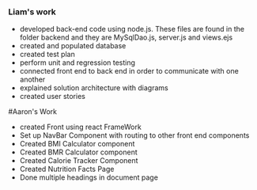 ### Liam's work
* developed back-end code using node.js. These files are found in the folder backend and they are MySqlDao.js, server.js and views.ejs
* created and populated database
* created test plan
* perform unit and regression testing
* connected front end to back end in order to communicate with one another
* explained solution architecture with diagrams
* created user stories

#Aaron's Work
* created Front using react FrameWork
* Set up NavBar Component with routing to other front end components
* Created BMI Calculator component
* Created BMR Calculator component
* Created Calorie Tracker Component
* Created Nutrition Facts Page
* Done multiple headings in document page
